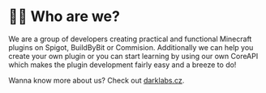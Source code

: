 # 👩‍💻 Who are we?
We are a group of developers creating practical and functional Minecraft plugins on Spigot, BuildByBit or Commision. Additionally we can help you create your own plugin or you can start learning by using our own CoreAPI which makes the plugin development fairly easy and a breeze to do!

Wanna know more about us? Check out [darklabs.cz](https://darklabs.cz).
